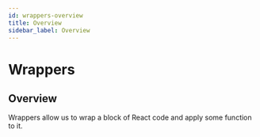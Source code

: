 ```yaml
---
id: wrappers-overview
title: Overview
sidebar_label: Overview
---
```


# Wrappers

## Overview

Wrappers allow us to wrap a block of React code and apply some function to it.
